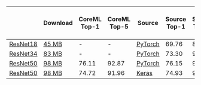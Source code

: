 |   | Download | CoreML Top-1 | CoreML Top-5 | Source | Source Top-1 | Source Top-5 | Conversion Median Relative Abs Diff |
|---|----------|--------------|--------------|--------|--------------|--------------|-------------------------------------|
| [ResNet18](https://arxiv.org/abs/1512.03385) | [45 MB](https://dl.dropboxusercontent.com/s/kb9cvlhq7napk0l/resnet18_torchvision.mlmodel?dl=0) | - | - | [PyTorch](https://github.com/pytorch/vision/blob/7aea80c9497ff78353fef1d9699490c5da6f41b6/torchvision/models/resnet.py#L232) | 69.76 | 89.08 | 0.0158 |
| [ResNet34](https://arxiv.org/abs/1512.03385) | [83 MB](https://dl.dropboxusercontent.com/s/1mswx0g912emzov/resnet34_torchvision.mlmodel?dl=0) | - | - | [PyTorch](https://github.com/pytorch/vision/blob/7aea80c9497ff78353fef1d9699490c5da6f41b6/torchvision/models/resnet.py#L244) | 73.30 | 91.42 | 0.0193 |
| [ResNet50](https://arxiv.org/abs/1512.03385) | [98 MB](https://dl.dropboxusercontent.com/s/s9hllnvbvxdp8j2/resnet50_torchvision.mlmodel?dl=0) | 76.11 | 92.87 | [PyTorch](https://github.com/pytorch/vision/blob/7aea80c9497ff78353fef1d9699490c5da6f41b6/torchvision/models/resnet.py#L256) | 76.15 | 92.87 | 0.0183 |
| [ResNet50](https://arxiv.org/abs/1512.03385) | [98 MB](https://dl.dropboxusercontent.com/s/h4rmfx72n9o1pvr/resnet50_keras_applications.mlmodel?dl=0) | 74.72 | 91.96 | [Keras](https://github.com/keras-team/keras-applications/blob/bc89834ed36935ab4a4994446e34ff81c0d8e1b7/keras_applications/resnet_common.py#L423) | 74.93	| 92.06 | 0.0463 |
